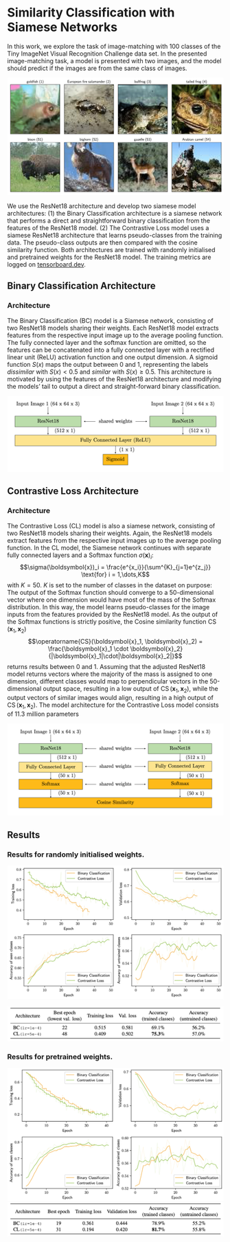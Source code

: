 # Similarity Classification with Siamese Networks

In this work, we explore the task of image-matching with 100 classes of the Tiny ImageNet Visual Recognition Challenge data set. In the presented image-matching task, a model is presented with two images, and the model should predict if the images are from the same class of images.

![](plots/8.png)

 We use the ResNet18 architecture and develop two siamese model architectures: (1) the Binary Classification architecture is a siamese network that performs a direct and straightforward binary classification from the features of the ResNet18 model. (2) The Contrastive Loss model uses a siamese ResNet18 architecture that learns pseudo-classes from the training data. The pseudo-class outputs are then compared with the cosine similarity function. Both architectures are trained with randomly initialised and pretrained weights for the ResNet18 model. The training metrics are logged on [tensorboard.dev](https://tensorboard.dev/experiment/YSwhPLGIR1WDQTWvDHX8uQ/#scalars).



## Binary Classification Architecture
### Architecture
The Binary Classification (BC) model is a Siamese network, consisting of two ResNet18 models sharing their weights. Each ResNet18 model extracts features from the respective input image up to the average pooling function. The fully connected layer and the softmax function are omitted, so the features can be concatenated into a fully connected layer with a rectified linear unit (ReLU) activation function and one output dimension. A sigmoid function $S(x)$ maps the output between 0 and 1, representing the labels _dissimilar_ with $S(x) < 0.5$  and _similar_ with $S(x) \geq 0.5$. This architecture is motivated by using the features of the ResNet18 architecture and modifying the models’ tail to output a direct and straight-forward binary classification.

![](plots/2.png)

## Contrastive Loss Architecture

### Architecture

The Contrastive Loss (CL) model is also a siamese network, consisting of two ResNet18 models sharing their weights. Again, the ResNet18 models extract features from the respective input images up to the average pooling function. In the CL model, the Siamese network continues with separate fully connected layers and a Softmax function $\sigma(\boldsymbol{x})_i$:
$$\sigma(\boldsymbol{x})_i = \frac{e^{x_i}}{\sum^{K}_{j=1}e^{z_j}} \text{for} i = 1,\dots,K$$
with $K = 50$. $K$ is set to the number of classes in the dataset on purpose: The output of the Softmax function should converge to a 50-dimensional vector where one dimension would have most of the mass of the Softmax distribution. In this way, the model learns pseudo-classes for the image inputs from the features provided by the ResNet18 model. As the output of the Softmax functions is strictly positive, the Cosine similarity function $\operatorname{CS}(\boldsymbol{x}_1, \boldsymbol{x}_2)$
$$\operatorname{CS}(\boldsymbol{x}_1, \boldsymbol{x}_2) = \frac{\boldsymbol{x}_1 \cdot \boldsymbol{x}_2}{|\boldsymbol{x}_1|\cdot|\boldsymbol{x}_2|}$$
returns results between 0 and 1. Assuming that the adjusted ResNet18 model returns vectors where the majority of the mass is assigned to one dimension, different classes would map to perpendicular vectors in the 50-dimensional output space, resulting in a low output of $\operatorname{CS}(\boldsymbol{x}_1, \boldsymbol{x}_2)$, while the output vectors of similar images would align, resulting in a high output of $\operatorname{CS}(\boldsymbol{x}_1, \boldsymbol{x}_2)$. The model architecture for the Contrastive Loss model consists of 11.3 million parameters

![](plots/3.png)

## Results

### Results for randomly initialised weights.
![](plots/4.png)

![](plots/tab1.png)



### Results for pretrained weights.
![](plots/5.png)
![](plots/tab2.png)

